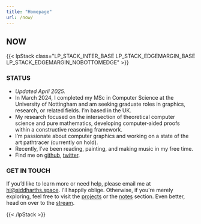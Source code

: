 ```yaml
---
title: "Homepage"
url: /now/
---
```


## NOW

{{< lpStack class="LP_STACK_INTER_BASE LP_STACK_EDGEMARGIN_BASE LP_STACK_EDGEMARGIN_NOBOTTOMEDGE" >}}

<div>

### STATUS

- _Updated April 2025._
- In March 2024, I completed my MSc in Computer Science at the University of Nottingham and am seeking graduate roles in graphics, research, or related fields. I’m based in the UK.
- My research focused on the intersection of theoretical computer science and pure mathematics, developing computer‑aided proofs within a constructive reasoning framework. 
- I’m passionate about computer graphics and working on a state of the art pathtracer (currently on hold).
- Recently, I’ve been reading, painting, and making music in my free time.
- Find me on [github](https://github.com/essentialblend), [twitter](https://x.com/essentialblend).

</div>

<div>

### GET IN TOUCH

If you’d like to learn more or need help, please email me at hi@siddharths.space. I'll happily oblige. Otherwise, if you're merely exploring, feel free to visit the [projects](/projects) or the [notes](/notes) section. Even better, head on over to the [stream](/stream).

</div>


{{< /lpStack >}}